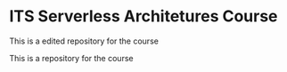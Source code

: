 






# ITS Serverless Architetures Course

This is a edited repository for the course

This is a repository for the course

